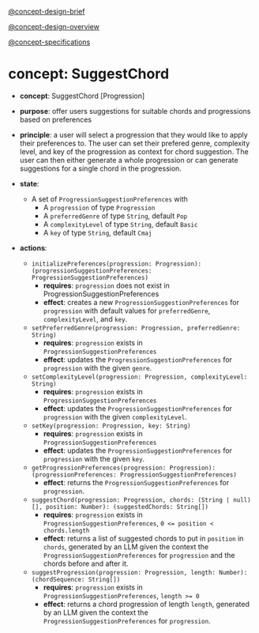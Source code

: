 [@concept-design-brief](../../background/concept-design-brief.md)

[@concept-design-overview](../../background/concept-design-overview.md)

[@concept-specifications](../../background/concept-specifications.md)

# concept: SuggestChord
*   **concept**: SuggestChord [Progression]
*   **purpose**: offer users suggestions for suitable chords and progressions based on preferences
*   **principle**: a user will select a progression that they would like to apply their preferences to. The user can set their prefered genre, complexity level, and key of the progression as context for chord suggestion. The user can then either generate a whole progression or can generate suggestions for a single chord in the progression.
*   **state**:
    *   A set of `ProgressionSuggestionPreferences` with
        *   A `progression` of type `Progression`
        *   A `preferredGenre` of type `String`, default `Pop`
        *   A `complexityLevel` of type `String`, default `Basic`
        *   A `key` of type `String`, default `Cmaj`

*   **actions**:
    *   `initializePreferences(progression: Progression): (progressionSuggestionPreferences: ProgressionSuggestionPreferences)`
        *   **requires**: `progression` does not exist in ProgressionSuggestionPreferences
        *   **effect**: creates a new `ProgressionSuggestionPreferences` for `progression` with default values for `preferredGenre`, `complexityLevel`, and `key`.
    *   `setPreferredGenre(progression: Progression, preferredGenre: String)`
        *   **requires**: `progression` exists in `ProgressionSuggestionPreferences`
        *   **effect**: updates the `ProgressionSuggestionPreferences` for `progression` with the given `genre`.
    *   `setComplexityLevel(progression: Progression, complexityLevel: String)`
        *   **requires**: `progression` exists in `ProgressionSuggestionPreferences`
        *   **effect**: updates the `ProgressionSuggestionPreferences` for `progression` with the given `complexityLevel`.
    *   `setKey(progression: Progression, key: String)`
        *   **requires**: `progression` exists in `ProgressionSuggestionPreferences`
        *   **effect**: updates the `ProgressionSuggestionPreferences` for `progression` with the given `key`.
    *   `getProgressionPreferences(progression: Progression): (progressionPreferences: ProgressionSuggestionPreferences)`
        *   **effect**: returns the `ProgressionSuggestionPreferences` for `progression`.
    *   `suggestChord(progression: Progression, chords: (String | null)[], position: Number): (suggestedChords: String[])`
        *   **requires**: `progression` exists in `ProgressionSuggestionPreferences`, `0 <= position < chords.length`
        *   **effect**: returns a list of suggested chords to put in `position` in `chords`, generated by an LLM given the context the `ProgressionSuggestionPreferences` for `progression` and the chords before and after it.
    *   `suggestProgression(progression: Progression, length: Number): (chordSequence: String[])`
        *   **requires**: `progression` exists in `ProgressionSuggestionPreferences`, `length >= 0`
        *   **effect**: returns a chord progression of length `length`, generated by an LLM given the context the `ProgressionSuggestionPreferences` for `progression`.